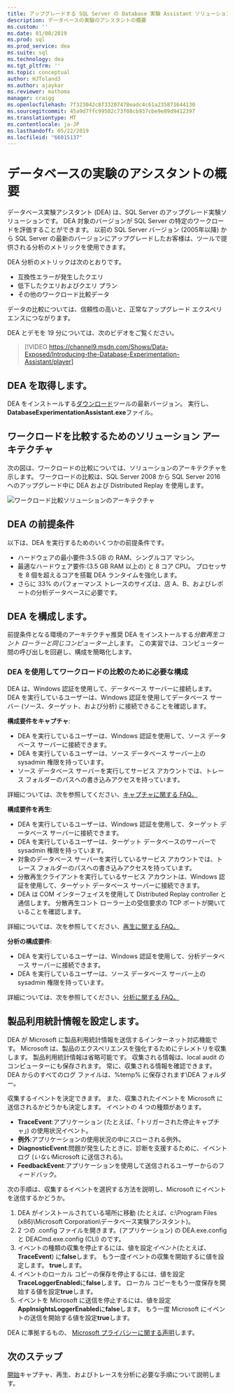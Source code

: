 ```yaml
---
title: アップグレードする SQL Server の Database 実験 Assistant ソリューションの概要
description: データベースの実験のアシスタントの概要
ms.custom: ''
ms.date: 01/08/2019
ms.prod: sql
ms.prod_service: dea
ms.suite: sql
ms.technology: dea
ms.tgt_pltfrm: ''
ms.topic: conceptual
author: HJToland3
ms.author: ajaykar
ms.reviewer: mathoma
manager: craigg
ms.openlocfilehash: 7f323042c8f33207478eadc4c61a235871644130
ms.sourcegitcommit: 45a9d7ffc99502c73f08cb937cbe9e89d9412397
ms.translationtype: MT
ms.contentlocale: ja-JP
ms.lasthandoff: 05/22/2019
ms.locfileid: "66015137"
---
```

# <a name="overview-of-database-experimentation-assistant"></a>データベースの実験のアシスタントの概要

データベース実験アシスタント (DEA) は、SQL Server のアップグレード実験ソリューションです。 DEA 対象のバージョンが SQL Server の特定のワークロードを評価することができます。 以前の SQL Server バージョン (2005年以降) から SQL Server の最新のバージョンにアップグレードしたお客様は、ツールで提供される分析のメトリックを使用できます。 

DEA 分析のメトリックは次のとおりです。
- 互換性エラーが発生したクエリ
- 低下したクエリおよびクエリ プラン
- その他のワークロード比較データ

データの比較については、信頼性の高いと、正常なアップグレード エクスペリエンスにつながります。

DEA とデモを 19 分については、次のビデオをご覧ください。

> [!VIDEO https://channel9.msdn.com/Shows/Data-Exposed/Introducing-the-Database-Experimentation-Assistant/player]

## <a name="get-dea"></a>DEA を取得します。

DEA をインストールする[ダウンロード](https://www.microsoft.com/download/details.aspx?id=54090)ツールの最新バージョン。 実行し、 **DatabaseExperimentationAssistant.exe**ファイル。

## <a name="solution-architecture-for-comparing-workloads"></a>ワークロードを比較するためのソリューション アーキテクチャ

次の図は、ワークロードの比較については、ソリューションのアーキテクチャを示します。 ワークロードの比較は、SQL Server 2008 から SQL Server 2016 へのアップグレード中に DEA および Distributed Replay を使用します。

![ワークロード比較ソリューションのアーキテクチャ](./media/database-experimentation-assistant-overview/dea-overview-compare-solution-architecture.png)

## <a name="dea-prerequisites"></a>DEA の前提条件

以下は、DEA を実行するためのいくつかの前提条件です。
- ハードウェアの最小要件:3.5 GB の RAM、シングルコア マシン。
- 最適なハードウェア要件:(3.5 GB RAM 以上の) と 8 コア CPU。 プロセッサを 8 個を超えるコアを搭載 DEA ランタイムを強化します。
- さらに 33% のパフォーマンス トレースのサイズは、店 A、B、およびレポートの分析データベースに必要です。

## <a name="configure-dea"></a>DEA を構成します。

前提条件となる環境のアーキテクチャ推奨 DEA をインストールする*分散再生コント ローラーと同じコンピューター上*します。 この実習では、コンピューター間の呼び出しを回避し、構成を簡略化します。

### <a name="required-configuration-for-workload-comparison-by-using-dea"></a>DEA を使用してワークロードの比較のために必要な構成

DEA は、Windows 認証を使用して、データベース サーバーに接続します。 DEA を実行しているユーザーは、Windows 認証を使用してデータベース サーバー (ソース、ターゲット、および分析) に接続できることを確認します。

**構成要件をキャプチャ**:

*   DEA を実行しているユーザーは、Windows 認証を使用して、ソース データベース サーバーに接続できます。
*   DEA を実行しているユーザーは、ソース データベース サーバー上の sysadmin 権限を持っています。
*   ソース データベース サーバーを実行してサービス アカウントでは、トレース フォルダーのパスへの書き込みアクセスを持っています。

詳細については、次を参照してください、[キャプチャに関する FAQ。](database-experimentation-assistant-capture-trace.md#frequently-asked-questions-about-trace-capture)

**構成要件を再生**: 

*   DEA を実行しているユーザーは、Windows 認証を使用して、ターゲット データベース サーバーに接続できます。
*   DEA を実行しているユーザーは、ターゲット データベースのサーバーで sysadmin 権限を持っています。
*   対象のデータベース サーバーを実行しているサービス アカウントでは、トレース フォルダーのパスへの書き込みアクセスを持っています。
*   分散再生クライアントを実行しているサービス アカウントは、Windows 認証を使用して、ターゲット データベース サーバーに接続できます。
*   DEA は COM インターフェイスを使用して Distributed Replay controller と通信します。 分散再生コント ローラー上の受信要求の TCP ポートが開いていることを確認します。

詳細については、次を参照してください、[再生に関する FAQ。](database-experimentation-assistant-replay-trace.md#frequently-asked-questions-about-trace-replay)

**分析の構成要件**: 

*   DEA を実行しているユーザーは、Windows 認証を使用して、分析データベース サーバーに接続できます。
*   DEA を実行しているユーザーは、ソース データベース サーバー上の sysadmin 権限を持っています。

詳細については、次を参照してください、[分析に関する FAQ。](database-experimentation-assistant-create-report.md#frequently-asked-questions-about-analysis-reports)

## <a name="set-up-telemetry"></a>製品利用統計情報を設定します。

DEA が Microsoft に製品利用統計情報を送信するインターネット対応機能です。 Microsoft は、製品のエクスペリエンスを強化するためにテレメトリを収集します。 製品利用統計情報は省略可能です。 収集される情報は、local audit のコンピューターにも保存されます。 常に、収集される情報を確認できます。 DEA からのすべてのログ ファイルは、%temp% に保存されます\\DEA フォルダー。

収集するイベントを決定できます。 また、収集されたイベントを Microsoft に送信されるかどうかも決定します。 イベントの 4 つの種類があります。

*   **TraceEvent**:アプリケーション (たとえば、「トリガーされた停止キャプチャ」) の使用状況イベント。
*   **例外**:アプリケーションの使用状況の中にスローされる例外。
*   **DiagnosticEvent**:問題が発生したときに、診断を支援するために、イベント ログ (*いない*Microsoft に送信される)。
*   **FeedbackEvent**:アプリケーションを使用して送信されるユーザーからのフィードバック。

次の手順は、収集するイベントを選択する方法を説明し、Microsoft にイベントを送信するかどうか。

1.  DEA がインストールされている場所に移動 (たとえば、c:\\Program Files (x86)\\Microsoft Corporation\\データベース実験アシスタント)。
2.  2 つの .config ファイルを開きます。(アプリケーション) の DEA.exe.config と DEACmd.exe.config (CLI) のです。
3.  イベントの種類の収集を停止するには、値を設定*イベント*(たとえば、 **TraceEvent**) に**false**します。 もう一度イベントの収集を開始するに値を設定します。 **true**します。
4.  イベントのローカル コピーの保存を停止するには、値を設定**TraceLoggerEnabled**に**false**します。 ローカル コピーをもう一度保存を開始する値を設定**true**します。
5.  イベントを Microsoft に送信を停止するには、値を設定**AppInsightsLoggerEnabled**に**false**します。 もう一度 Microsoft にイベントの送信を開始する値を設定**true**します。

DEA に準拠するもの、 [Microsoft プライバシーに関する声明](https://aka.ms/dea-privacy)します。

## <a name="next-steps"></a>次のステップ

[開始](database-experimentation-assistant-get-started.md)キャプチャ、再生、およびトレースを分析に必要な手順について説明します。
